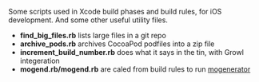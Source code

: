 

Some scripts used in Xcode build phases and build rules, for iOS development. And some other useful utility files.

* **find_big_files.rb** lists large files in a git repo
* **archive_pods.rb** archives CocoaPod podfiles into a zip file
* **increment_build_number.rb** does what it says in the tin, with Growl integeration
* **mogend.rb/mogend.rb** are caled from build rules to run [mogenerator](http://rentzsch.github.io/mogenerator/)
